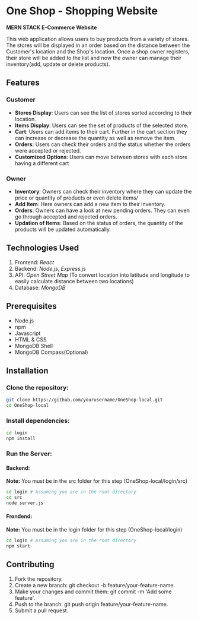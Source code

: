 # One Shop - Shopping Website
**MERN STACK E-Commerce Website**

This web application allows users to buy products from a variety of stores. The stores will be displayed in an order based on the distance between the Customer's location and the Shop's location. Once a shop owner registers, their store will be added to the list and now the owner can manage their inventory(add, update or delete products).

## Features
### Customer
- **Stores Display**: Users can see the list of stores sorted according to their location.
- **Items Display**: Users can see the set of products of the selected store.
- **Cart**: Users can add items to their cart. Further in the cart section they can increase or decrease the quantity as well as remove the item.
- **Orders**: Users can check their orders and the status whether the orders were accepted or rejected.
- **Customized Options**: Users can move between stores with each store having a different cart

### Owner
- **Inventory**: Owners can check their inventory where they can update the price or quantity of products or even delete items/
- **Add Item**: Here owners can add a new item to their inventory.
- **Orders**: Owners can have a look at new pending orders. They can even go through accepted and rejected orders.
- **Updation of Items**: Based on the status of orders, the quantity of the products will be updated automatically.

## Technologies Used
1. Frontend: *React*                   
2. Backend: *Node.js*, *Express.js*           
3. API: *Open Street Map* (To convert location into latitude and longitude to easily calculate distance between two locations)
4. Database: *MongoDB*


## Prerequisites
- Node.js
- npm
- Javascript
- HTML & CSS
- MongoDB Shell
- MongoDB Compass(Optional)
  
## Installation

### Clone the repository:

``` bash
git clone https://github.com/yourusername/OneShop-local.git
cd OneShop-local
```

### Install dependencies:
``` bash
cd login
npm install
```

### Run the Server:
#### Backend:
**Note:** You must be in the src folder for this step (OneShop-local/login/src)
``` bash
cd login # Assuming you are in the root directory
cd src
node server.js
```

#### Frondend:
**Note:** You must be in the login folder for this step (OneShop-local/login)
``` bash
cd login # Assuming you are in the root directory
npm start
```
## Contributing
1. Fork the repository.
2. Create a new branch: git checkout -b feature/your-feature-name.
3. Make your changes and commit them: git commit -m 'Add some feature'.
4. Push to the branch: git push origin feature/your-feature-name.
5. Submit a pull request.
  

